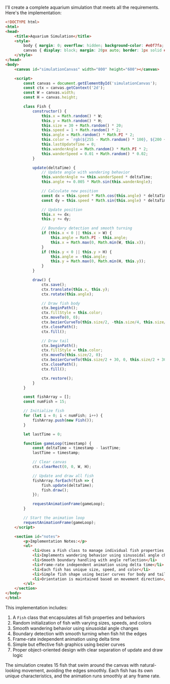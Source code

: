 I'll create a complete aquarium simulation that meets all the requirements. Here's the implementation:

```html
<!DOCTYPE html>
<html>
<head>
    <title>Aquarium Simulation</title>
    <style>
        body { margin: 0; overflow: hidden; background-color: #e0f7fa; }
        canvas { display: block; margin: 20px auto; border: 1px solid #888; background-color: rgb(207, 247, 255); }
    </style>
</head>
<body>
    <canvas id="simulationCanvas" width="800" height="600"></canvas>

    <script>
        const canvas = document.getElementById('simulationCanvas');
        const ctx = canvas.getContext('2d');
        const W = canvas.width;
        const H = canvas.height;

        class Fish {
            constructor() {
                this.x = Math.random() * W;
                this.y = Math.random() * H;
                this.size = 30 + Math.random() * 20;
                this.speed = 1 + Math.random() * 2;
                this.angle = Math.random() * Math.PI * 2;
                this.color = `rgb(${255 - Math.random() * 100}, ${200 + Math.random() * 55}, ${200 + Math.random() * 55})`;
                this.lastUpdateTime = 0;
                this.wanderAngle = Math.random() * Math.PI * 2;
                this.wanderSpeed = 0.01 + Math.random() * 0.02;
            }

            update(deltaTime) {
                // Update angle with wandering behavior
                this.wanderAngle += this.wanderSpeed * deltaTime;
                this.angle += 0.005 * Math.sin(this.wanderAngle);

                // Calculate new position
                const dx = this.speed * Math.cos(this.angle) * deltaTime;
                const dy = this.speed * Math.sin(this.angle) * deltaTime;

                // Update position
                this.x += dx;
                this.y += dy;

                // Boundary detection and smooth turning
                if (this.x < 0 || this.x > W) {
                    this.angle = Math.PI - this.angle;
                    this.x = Math.max(0, Math.min(W, this.x));
                }
                if (this.y < 0 || this.y > H) {
                    this.angle = -this.angle;
                    this.y = Math.max(0, Math.min(H, this.y));
                }
            }

            draw() {
                ctx.save();
                ctx.translate(this.x, this.y);
                ctx.rotate(this.angle);

                // Draw fish body
                ctx.beginPath();
                ctx.fillStyle = this.color;
                ctx.moveTo(0, 0);
                ctx.bezierCurveTo(this.size/2, -this.size/4, this.size/2, this.size/4, 0, 0);
                ctx.closePath();
                ctx.fill();

                // Draw tail
                ctx.beginPath();
                ctx.fillStyle = this.color;
                ctx.moveTo(this.size/2, 0);
                ctx.bezierCurveTo(this.size/2 + 30, 0, this.size/2 + 30, 0, this.size/2, 0);
                ctx.closePath();
                ctx.fill();

                ctx.restore();
            }
        }

        const fishArray = [];
        const numFish = 15;

        // Initialize fish
        for (let i = 0; i < numFish; i++) {
            fishArray.push(new Fish());
        }

        let lastTime = 0;

        function gameLoop(timestamp) {
            const deltaTime = timestamp - lastTime;
            lastTime = timestamp;

            // Clear canvas
            ctx.clearRect(0, 0, W, H);

            // Update and draw all fish
            fishArray.forEach(fish => {
                fish.update(deltaTime);
                fish.draw();
            });

            requestAnimationFrame(gameLoop);
        }

        // Start the animation loop
        requestAnimationFrame(gameLoop);
    </script>

    <section id="notes">
        <p>Implementation Notes:</p>
        <ul>
            <li>Uses a Fish class to manage individual fish properties and behaviors</li>
            <li>Implements wandering behavior using sinusoidal angle changes</li>
            <li>Smooth boundary handling with angle reflection</li>
            <li>Frame-rate independent animation using delta time</li>
            <li>Each fish has unique size, speed, and color</li>
            <li>Simple fish shape using bezier curves for body and tail</li>
            <li>Orientation is maintained based on movement direction</li>
        </ul>
    </section>
</body>
</html>
```

This implementation includes:

1. A `Fish` class that encapsulates all fish properties and behaviors
2. Random initialization of fish with varying sizes, speeds, and colors
3. Smooth wandering behavior using sinusoidal angle changes
4. Boundary detection with smooth turning when fish hit the edges
5. Frame-rate independent animation using delta time
6. Simple but effective fish graphics using bezier curves
7. Proper object-oriented design with clear separation of update and draw logic

The simulation creates 15 fish that swim around the canvas with natural-looking movement, avoiding the edges smoothly. Each fish has its own unique characteristics, and the animation runs smoothly at any frame rate.

<!-- Benchmark Info -->
<!-- Backend: llamacpp -->
<!-- Model: deepcogito_cogito-v1-preview-qwen-32B-Q4_K_L.gguf -->
<!-- Prompt: aquarium.md -->
<!-- Generation Time: 117.04s -->
<!-- Fallback Used: False -->